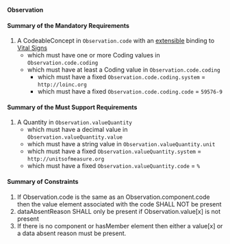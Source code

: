 **Observation**

#### Summary of the Mandatory Requirements
1.  A  CodeableConcept  in `Observation.code`
with an [extensible](http://hl7.org/fhir/R4/terminologies.html#extensible)
 binding to [Vital Signs](http://hl7.org/fhir/ValueSet/observation-vitalsignresult)
      - which must have one or more  Coding values  in `Observation.code.coding`
      - which must have at least  a  Coding value  in `Observation.code.coding`
         - which must have a fixed `Observation.code.coding.system` = `http://loinc.org`
         - which must have a fixed `Observation.code.coding.code` = `59576-9`

#### Summary of the Must Support Requirements         
1.  A  Quantity  in `Observation.valueQuantity`
      - which must have a  decimal value  in `Observation.valueQuantity.value`
      - which must have a  string value  in `Observation.valueQuantity.unit`
      - which must have a fixed `Observation.valueQuantity.system` = `http://unitsofmeasure.org`
      - which must have a fixed `Observation.valueQuantity.code` = `%`

#### Summary of Constraints
1. If Observation.code is the same as an Observation.component.code then the value element associated with the code SHALL NOT be present
1. dataAbsentReason SHALL only be present if Observation.value[x] is not present
1. If there is no component or hasMember element then either a value[x] or a data absent reason must be present.
